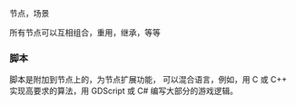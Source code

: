 节点，场景

所有节点可以互相组合，重用，继承，等等


### 脚本
脚本是附加到节点上的，为节点扩展功能，
可以混合语言，例如，用 C 或 C++ 实现高要求的算法，用 GDScript 或 C# 编写大部分的游戏逻辑。